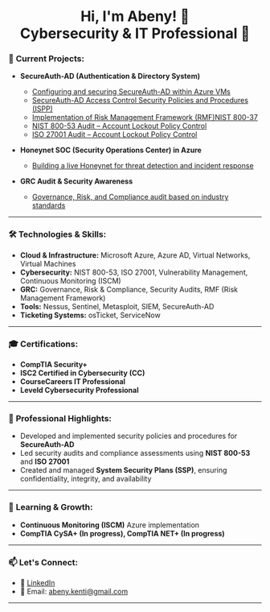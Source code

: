 <h1 align="center">Hi, I'm Abeny! 👋 <br/>Cybersecurity & IT Professional 🚀</h1> 

### 🚀 **Current Projects:**
- **SecureAuth-AD (Authentication & Directory System)**
  - [Configuring and securing SecureAuth-AD within Azure VMs](https://github.com/abenykenti/Azure-Active-Directory.git)  
  - [SecureAuth-AD Access Control Security Policies and Procedures (ISPP)](https://github.com/abenykenti/SecureAuth-AD-Access-Control-Policies-and-Procedures.git)
  - [Implementation of Risk Management Framework (RMF)NIST 800-37]()
  - [NIST 800-53 Audit – Account Lockout Policy Control]()
  - [ISO 27001 Audit – Account Lockout Policy Control]()

- **Honeynet SOC (Security Operations Center) in Azure**
  - [Building a live Honeynet for threat detection and incident response](https://github.com/abenykenti/Azure-Honeynet-SOC.git)  

- **GRC Audit & Security Awareness**
  - [Governance, Risk, and Compliance audit based on industry standards](https://github.com/abenykenti/Governance-Risk-and-Compliance-Audit-and-Security-Awareness.git)  

---

### 🛠 **Technologies & Skills:**
- **Cloud & Infrastructure:** Microsoft Azure, Azure AD, Virtual Networks, Virtual Machines  
- **Cybersecurity:** NIST 800-53, ISO 27001, Vulnerability Management, Continuous Monitoring (ISCM)  
- **GRC:** Governance, Risk & Compliance, Security Audits, RMF (Risk Management Framework)  
- **Tools:** Nessus, Sentinel, Metasploit, SIEM, SecureAuth-AD  
- **Ticketing Systems:** osTicket, ServiceNow  

---

### 🎓 **Certifications:**
- **CompTIA Security+**
- **ISC2 Certified in Cybersecurity (CC)**
- **CourseCareers IT Professional**
- **Leveld Cybersecurity Professional** 
---

### 💼 **Professional Highlights:**
- Developed and implemented security policies and procedures for **SecureAuth-AD**
- Led security audits and compliance assessments using **NIST 800-53** and **ISO 27001**
- Created and managed **System Security Plans (SSP)**, ensuring confidentiality, integrity, and availability  

---

### 🌱 **Learning & Growth:**
- **Continuous Monitoring (ISCM)** Azure implementation
- **CompTIA CySA+ (In progress), CompTIA NET+ (In progress)**
---

### 📫 **Let's Connect:**
- 💼 [LinkedIn](https://www.linkedin.com/in/your-profile)
- 📧 Email: [abeny.kenti@gmail.com](mailto:abeny.kenti@gmail.com)

---
